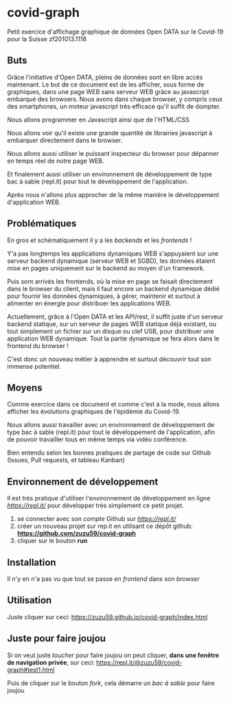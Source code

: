 # covid-graph
Petit exercice d'affichage graphique de données Open DATA sur le Covid-19 pour la Suisse
zf201013.1118

## Buts
Grâce l'initiative d'Open DATA, pleins de données sont en libre accès maintenant. Le but de ce document est de les afficher, sous forme de graphiques, dans une page WEB sans serveur WEB grâce au javascript embarqué des browsers. Nous avons dans chaque browser, y compris ceux des smartphones, un moteur javascript très efficace qu'il suffit de dompter. 

Nous allons programmer en Javascript ainsi que de l'HTML/CSS

Nous allons voir qu'il existe une grande quantité de librairies javascript à embarquer directement dans le browser.

Nous allons aussi utiliser le puissant inspecteur du browser pour dépanner en temps réel de notre page WEB.

Et finalement aussi utiliser un environnement de développement de type bac à sable (repl.it) pour tout le développement de l'application.

Après nous n'allons plus approcher de la même manière le développement d'application WEB.


## Problématiques
En gros et schématiquement il y a les *backends* et les *frontends* !

Y'a pas longtemps les applications dynamiques WEB s'appuyaient sur une serveur backend dynamique (serveur WEB et SGBD), les données étaient mise en pages uniquement sur le backend au moyen d'un framework. 

Puis sont arrivés les frontends, où la mise en page se faisait directement dans le browser du client, mais il faut encore un backend dynamique dédié pour fournir les données dynamiques, à gérer, maintenir et surtout à alimenter en énergie pour distribuer les applications WEB.

Actuellement, grâce à l'Open DATA et les API/rest, il suffit juste d'un serveur backend statique, sur un serveur de pages WEB statique déjà existant, ou tout simplement un fichier sur un disque ou clef USB, pour distribuer une application WEB dynamique. Tout la partie dynamique se fera alors dans le frontend du browser !

C'est donc un nouveau métier à apprendre et surtout découvrir tout son immense potentiel.


## Moyens
Comme exercice dans ce document et comme c'est à la mode, nous allons afficher les évolutions graphiques de l'épidémie du Covid-19.

Nous allons aussi travailler avec un environnement de développement de type bac à sable (repl.it) pour tout le développement de l'application, afin de pouvoir travailler tous en même temps via vidéo conférence.

Bien entendu selon les bonnes pratiques de partage de code sur Github (Issues, Pull requests, et tableau Kanban)



## Environnement de développement
Il est très pratique d'utiliser l'environnement de développement en ligne *https://repl.it/* pour développer très simplement ce petit projet.

1. se connecter avec son *compte* Github sur *https://repl.it/*
1. créer un nouveau projet sur rep.it en utilisant ce dépôt github: **https://github.com/zuzu59/covid-graph**
1. cliquer sur le bouton **run**


## Installation
Il n'y en n'a pas vu que tout se passe en *frontend* dans son *browser*


## Utilisation
Juste cliquer sur ceci:
https://zuzu59.github.io/covid-graph/index.html


## Juste pour faire joujou
Si on veut juste *toucher* pour faire joujou on peut cliquer, **dans une fenêtre de navigation privée**, sur ceci:
https://repl.it/@zuzu59/covid-graph#test1.html

Puis de cliquer sur le bouton *fork*, cela démarre un *bac à sable* pour faire joujou

